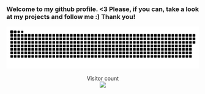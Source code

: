### Welcome to my github profile. <3 Please, if you can, take a look at my projects and follow me :) Thank you!

<a href=#><img src="contributions.svg"></a>

<p align="center"> 
  Visitor count<br>
  <img src="https://profile-counter.glitch.me/bxk/count.svg" />
</p>
